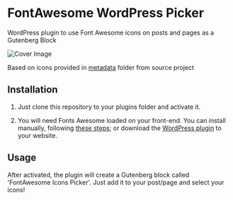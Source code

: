 # FontAwesome WordPress Picker
WordPress plugin to use Font Awesome icons on posts and pages as a Gutenberg Block

![Cover Image](https://i.ibb.co/dkNtKCj/Screenshot-2020-05-27-Edit-Post-Valkyria-tech-Word-Press-1.png)

Based on icons provided in [metadata](https://github.com/FortAwesome/Font-Awesome/tree/master/metadata) folder from source project

## Installation
1. Just clone this repository to your plugins folder and activate it.

2. You will need Fonts Awesome loaded on your front-end. You can install manually, following [these steps](https://fontawesome.com/how-to-use/on-the-web/setup/hosting-font-awesome-yourself); or download the [WordPress plugin](https://br.wordpress.org/plugins/font-awesome/) to your website.

## Usage
After activated, the plugin will create a Gutenberg block called 'FontAwesome Icons Picker'. Just add it to your post/page and select your icons!
